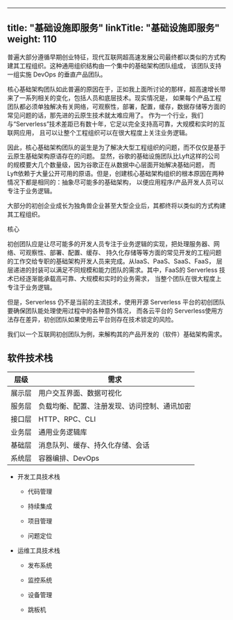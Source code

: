 
---
title: "基础设施即服务"
linkTitle: "基础设施即服务"
weight: 110
---

普遍大部分遵循早期创业特征，现代互联网超高速发展公司最终都以类似的方式构建其工程组织。这种通用组织结构由一个集中的基础架构团队组成，
该团队支持一组实施 DevOps 的垂直产品团队。

核心基础架构团队如此普遍的原因在于，正如我上面所讨论的那样，超高速增长带来了一系列相关的变化，包括人员和底层技术。现实情况是，
如果每个产品工程团队都必须单独解决有关网络，可观察性，部署，配置，缓存，数据存储等方面的常见问题的话，那先进的云原生技术就太难应用了。
作为一个行业，我们与“Serverless”技术差距已有数十年，它足以完全支持高可靠，大规模和实时的互联网应用，
且可以让整个工程组织可以在很大程度上关注业务逻辑。

因此，核心基础架构团队的诞生是为了解决大型工程组织的问题，而不仅仅是基于云原生基础架构原语存在的问题。
显然，谷歌的基础设施团队比Lyft这样的公司的规模要大几个数量级，因为谷歌正在从数据中心层面开始解决基础问题，
而Lyft依赖于大量公开可用的原语。但是，创建核心基础架构组织的根本原因在两种情况下都是相同的：抽象尽可能多的基础架构，
以便应用程序/产品开发人员可以专注于业务逻辑。

大部分的初创企业成长为独角兽企业甚至大型企业后，其都终将以类似的方式构建其工程组织。

核心

初创团队应是让尽可能多的开发人员专注于业务逻辑的实现，把处理服务器、网络、可观察性、部署、配置、缓存、
持久化存储等等方面的常见开发的工程问题的工作交给专职的基础架构开发人员来完成。从IaaS、PaaS、SaaS、FaaS，
层层递进的封装可以满足不同规模和能力团队的需求。其中，FaaS的 Serverless 技术已经逐渐能承载高可靠、大规模和实时的业务需求，
当整个团队在很大程度上专注于业务逻辑。

但是，Serverless 仍不是当前的主流技术，使用开源 Serverless 平台的初创团队要确保团队能处理使用过程中的各种意外情况，
而各云平台的 Serverless使用方法存在差异，初创团队如果使用云平台则存在技术锁定的风险。


我们以一个互联网初创团队为例，来解构其的产品开发的（软件）基础架构需求。

## 软件技术栈

| 层级 | 需求 | 
| --- | ---|
| 展示层 | 用户交互界面、数据可视化 | 
| 服务层 | 负载均衡、配置、注册发现、访问控制、通讯加密 |
| 接口层 | HTTP、RPC、CLI |
| 业务层 | 通用业务逻辑库 |
| 基础层 | 消息队列、缓存、持久化存储、会话 |
| 系统层 | 容器编排、DevOps |

* 开发工具技术栈
    * 代码管理

    * 持续集成

    * 项目管理

    * 问题定位

* 运维工具技术栈

    * 发布系统

    * 监控系统

    * 设备管理

    * 跳板机